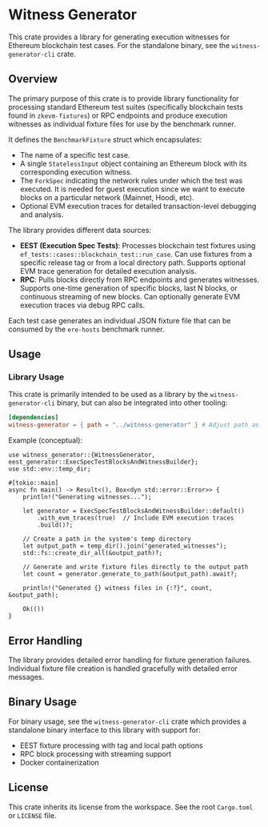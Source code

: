 # Witness Generator

This crate provides a library for generating execution witnesses for Ethereum blockchain test cases. For the standalone binary, see the `witness-generator-cli` crate.

## Overview

The primary purpose of this crate is to provide library functionality for processing standard Ethereum test suites (specifically blockchain tests found in `zkevm-fixtures`) or RPC endpoints and produce execution witnesses as individual fixture files for use by the benchmark runner.

It defines the `BenchmarkFixture` struct which encapsulates:

- The name of a specific test case.
- A single `StatelessInput` object containing an Ethereum block with its corresponding execution witness.
- The `ForkSpec` indicating the network rules under which the test was executed. It is needed for guest execution since we want to execute blocks on a particular network (Mainnet, Hoodi, etc).
- Optional EVM execution traces for detailed transaction-level debugging and analysis.

The library provides different data sources:
- **EEST (Execution Spec Tests)**: Processes blockchain test fixtures using `ef_tests::cases::blockchain_test::run_case`. Can use fixtures from a specific release tag or from a local directory path. Supports optional EVM trace generation for detailed execution analysis.
- **RPC**: Pulls blocks directly from RPC endpoints and generates witnesses. Supports one-time generation of specific blocks, last N blocks, or continuous streaming of new blocks. Can optionally generate EVM execution traces via debug RPC calls.

Each test case generates an individual JSON fixture file that can be consumed by the `ere-hosts` benchmark runner.

## Usage

### Library Usage

This crate is primarily intended to be used as a library by the `witness-generator-cli` binary, but can also be integrated into other tooling:

```toml
[dependencies]
witness-generator = { path = "../witness-generator" } # Adjust path as needed
```

Example (conceptual):

```rust,no_run
use witness_generator::{WitnessGenerator, eest_generator::ExecSpecTestBlocksAndWitnessBuilder};
use std::env::temp_dir;

#[tokio::main]
async fn main() -> Result<(), Box<dyn std::error::Error>> {
    println!("Generating witnesses...");
    
    let generator = ExecSpecTestBlocksAndWitnessBuilder::default()
        .with_evm_traces(true)  // Include EVM execution traces
        .build()?;
    
    // Create a path in the system's temp directory
    let output_path = temp_dir().join("generated_witnesses");
    std::fs::create_dir_all(&output_path)?;
    
    // Generate and write fixture files directly to the output path
    let count = generator.generate_to_path(&output_path).await?;
    
    println!("Generated {} witness files in {:?}", count, &output_path);

    Ok(())
}
```

## Error Handling

The library provides detailed error handling for fixture generation failures. Individual fixture file creation is handled gracefully with detailed error messages.

## Binary Usage

For binary usage, see the `witness-generator-cli` crate which provides a standalone binary interface to this library with support for:

- EEST fixture processing with tag and local path options
- RPC block processing with streaming support  
- Docker containerization

## License

This crate inherits its license from the workspace. See the root `Cargo.toml` or `LICENSE` file.
